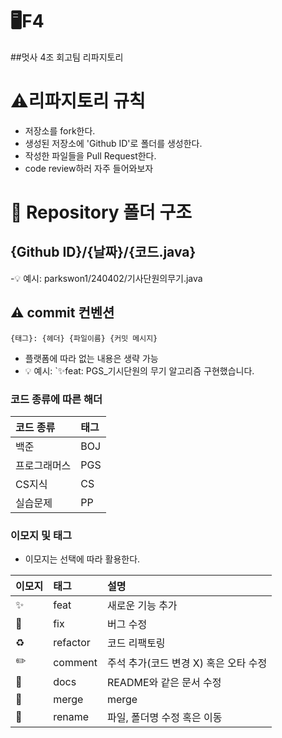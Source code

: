 # 🖥F4
##멋사 4조 회고팀 리파지토리

# ⚠️리파지토리 규칙
- 저장소를 fork한다.
- 생성된 저장소에 'Github ID'로 폴더를 생성한다.
- 작성한 파일들을 Pull Request한다.
- code review하러 자주 들어와보자

# 📁 Repository 폴더 구조
## {Github ID}/{날짜}/{코드.java}
-💡 예시: parkswon1/240402/기사단원의무기.java

## ⚠️ commit 컨벤션

```
{태그}: {헤더} {파일이름} {커밋 메시지}
```

- 플랫폼에 따라 없는 내용은 생략 가능
- 💡 예시: `✨feat: PGS_기시단원의 무기 알고리즘 구현했습니다.

### 코드 종류에 따른 해더

| 코드 종류    | 태그  |
|:-------|:----|
| 백준     | BOJ |
| 프로그래머스 | PGS |
| CS지식   | CS |
| 실습문제   | PP |

### 이모지 및 태그

- 이모지는 선택에 따라 활용한다.

| 이모지 | 태그       | 설명                      |
|:----|:---------|:------------------------|
| ✨   | feat     | 새로운 기능 추가               |
| 🐛  | fix      | 버그 수정                   |
| ♻️  | refactor | 코드 리팩토링                 |
| ✏️  | comment  | 주석 추가(코드 변경 X) 혹은 오타 수정 |
| 📝  | docs     | README와 같은 문서 수정        |
| 🔀  | merge    | merge                   |
| 🚚  | rename   | 파일, 폴더명 수정 혹은 이동        |
